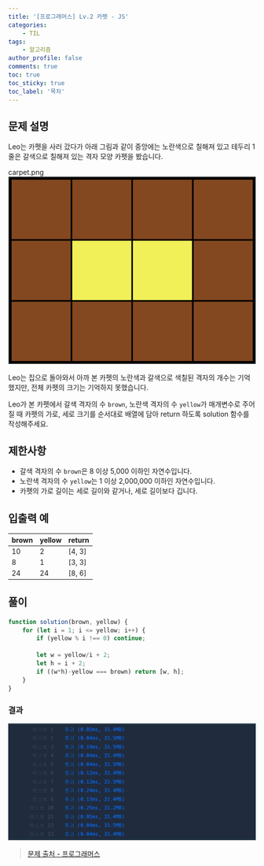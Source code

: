 ```yaml
---
title: '[프로그래머스] Lv.2 카펫 - JS'
categories:
    - TIL
tags:
    - 알고리즘
author_profile: false
comments: true
toc: true
toc_sticky: true
toc_label: '목차'
---
```


## 문제 설명
Leo는 카펫을 사러 갔다가 아래 그림과 같이 중앙에는 노란색으로 칠해져 있고 테두리 1줄은 갈색으로 칠해져 있는 격자 모양 카펫을 봤습니다.

carpet.png
![desc1](/assets/images/2023/10/05/algorithm-87-desc1.png)

Leo는 집으로 돌아와서 아까 본 카펫의 노란색과 갈색으로 색칠된 격자의 개수는 기억했지만, 전체 카펫의 크기는 기억하지 못했습니다.

Leo가 본 카펫에서 갈색 격자의 수 `brown`, 노란색 격자의 수 `yellow`가 매개변수로 주어질 때 카펫의 가로, 세로 크기를 순서대로 배열에 담아 return 하도록 solution 함수를 작성해주세요.

## 제한사항
* 갈색 격자의 수 `brown`은 8 이상 5,000 이하인 자연수입니다.
* 노란색 격자의 수 `yellow`는 1 이상 2,000,000 이하인 자연수입니다.
* 카펫의 가로 길이는 세로 길이와 같거나, 세로 길이보다 깁니다.

## 입출력 예

| brown 	| yellow 	| return 	|
|-------	|--------	|--------	|
| 10    	| 2      	| [4, 3] 	|
| 8     	| 1      	| [3, 3] 	|
| 24    	| 24     	| [8, 6] 	|

## 풀이
```javascript
function solution(brown, yellow) {
    for (let i = 1; i <= yellow; i++) {
        if (yellow % i !== 0) continue;
        
        let w = yellow/i + 2;
        let h = i + 2;
        if ((w*h)-yellow === brown) return [w, h];
    }
}
```

### 결과
![result1](/assets/images/2023/10/05/algorithm-87-result1.png)

>[문제 출처 - 프로그래머스](https://school.programmers.co.kr/learn/courses/30/lessons/42842)